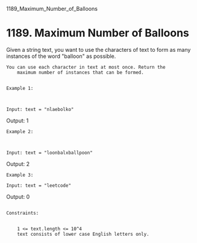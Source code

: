 1189_Maximum_Number_of_Balloons
# 1189. Maximum Number of Balloons

Given a string text, you want to use the characters
        of text to form as many instances of the word "balloon"
        as possible.

    You can use each character in text at most once. Return the
        maximum number of instances that can be formed.

     
    Example 1:

    

    Input: text = "nlaebolko"
Output: 1

    Example 2:

    

    Input: text = "loonbalxballpoon"
Output: 2

    Example 3:

    Input: text = "leetcode"
Output: 0

     
    Constraints:

    
        1 <= text.length <= 10^4
        text consists of lower case English letters only.